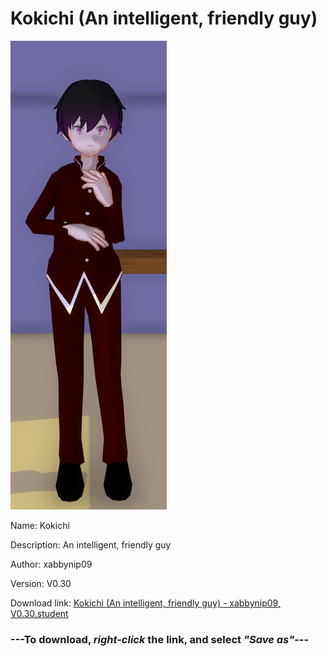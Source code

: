 # Kokichi (An intelligent, friendly guy)

<img src = "https://raw.githubusercontent.com/Arbiter1223/Daigaku-Gurashi-Custom-Students/master/Students/Files/Kokichi%20(An%20intelligent%2C%20friendly%20guy).png">

Name: Kokichi

Description: An intelligent, friendly guy

Author: xabbynip09

Version: V0.30

Download link: <a href="https://raw.githubusercontent.com/Arbiter1223/Daigaku-Gurashi-Custom-Students/master/Students/Files/Kokichi%20(An%20intelligent%2C%20friendly%20guy)%20-%20xabbynip09%2C%20V0.30.student">Kokichi (An intelligent, friendly guy) - xabbynip09, V0.30.student</a>

### ---**To download, _right-click_ the link, and select _"Save as"_**---
